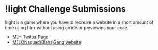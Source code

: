 # !light Challenge Submissions
!light is a game where you have to recreate a website in a short amount of time using html without using an ide or previewing your code.

* [MLH Twitter Page](lhd-share-2021/!light-mlh-twitter.html)
* [MELONsquad/BlahajGang website](lhd-share-2021/!light-melonsquad.html)
